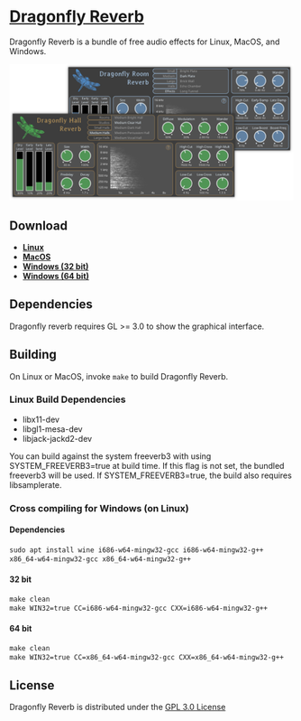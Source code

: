 # [Dragonfly Reverb](https://michaelwillis.github.io/dragonfly-reverb/)
Dragonfly Reverb is a bundle of free audio effects for Linux, MacOS, and Windows. 

![Dragonfly Reverb](collage.png)

## Download

* **[Linux](https://github.com/michaelwillis/dragonfly-reverb/releases/download/3.2.5/DragonflyReverb-Linux-64bit-v3.2.5.tgz)**
* **[MacOS](https://github.com/michaelwillis/dragonfly-reverb/releases/download/3.2.5/DragonflyReverb-MacOS-64bit-v3.2.5.zip)**
* **[Windows (32 bit)](https://github.com/michaelwillis/dragonfly-reverb/releases/download/3.2.5/DragonflyReverb-Windows-32bit-v3.2.5.zip)**
* **[Windows (64 bit)](https://github.com/michaelwillis/dragonfly-reverb/releases/download/3.2.5/DragonflyReverb-Windows-64bit-v3.2.5.zip)**

## Dependencies

Dragonfly reverb requires GL >= 3.0 to show the graphical interface.

## Building

On Linux or MacOS, invoke `make` to build Dragonfly Reverb.

### Linux Build Dependencies

* libx11-dev
* libgl1-mesa-dev
* libjack-jackd2-dev

You can build against the system freeverb3 with using SYSTEM_FREEVERB3=true at build time. If this flag is not set, the bundled freeverb3 will be used. If SYSTEM_FREEVERB3=true, the build also requires libsamplerate.

### Cross compiling for Windows (on Linux)

#### Dependencies 
```
sudo apt install wine i686-w64-mingw32-gcc i686-w64-mingw32-g++ x86_64-w64-mingw32-gcc x86_64-w64-mingw32-g++
```

#### 32 bit
```
make clean
make WIN32=true CC=i686-w64-mingw32-gcc CXX=i686-w64-mingw32-g++
```

#### 64 bit
```
make clean
make WIN32=true CC=x86_64-w64-mingw32-gcc CXX=x86_64-w64-mingw32-g++
```

## License

Dragonfly Reverb is distributed under the [GPL 3.0 License](https://www.gnu.org/licenses/gpl-3.0.en.html)
